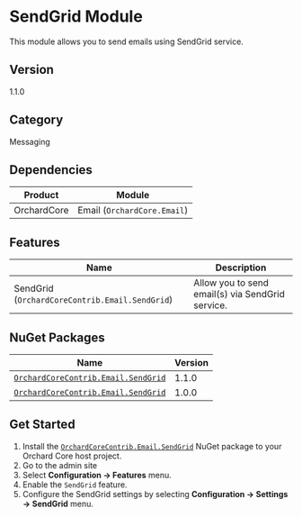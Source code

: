 # SendGrid Module

This module allows you to send emails using SendGrid service.

## Version

1.1.0

## Category

Messaging

## Dependencies

| Product | Module |
| --- | --- |
| OrchardCore | Email (`OrchardCore.Email`) |

## Features

| Name | Description |
| --- | --- |
| SendGrid (`OrchardCoreContrib.Email.SendGrid`) | Allow you to send email(s) via SendGrid service. |

## NuGet Packages

| Name | Version |
| --- | --- |
| [`OrchardCoreContrib.Email.SendGrid`](https://www.nuget.org/packages/OrchardCoreContrib.Email.SendGrid/1.1.0) | 1.1.0 |
| [`OrchardCoreContrib.Email.SendGrid`](https://www.nuget.org/packages/OrchardCoreContrib.Email.SendGrid/1.0.0) | 1.0.0 |

## Get Started

1. Install the [`OrchardCoreContrib.Email.SendGrid`](https://www.nuget.org/packages/OrchardCoreContrib.Email.SendGrid/) NuGet package to your Orchard Core host project.
2. Go to the admin site
3. Select **Configuration -> Features** menu.
4. Enable the `SendGrid` feature.
5. Configure the SendGrid settings by selecting **Configuration -> Settings -> SendGrid** menu.
